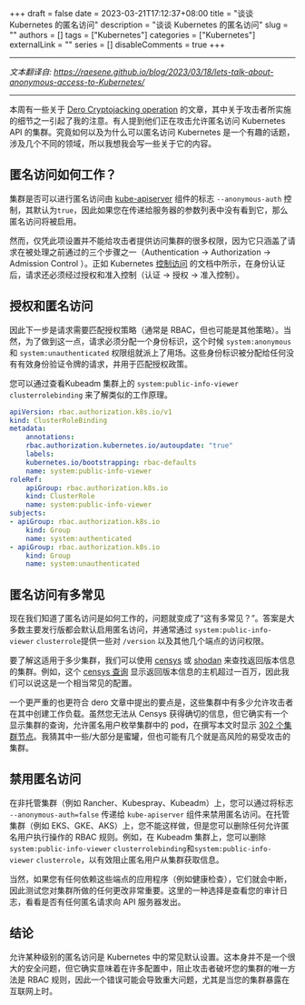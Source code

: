 +++
draft = false
date = 2023-03-21T17:12:37+08:00
title = "谈谈 Kubernetes 的匿名访问"
description = "谈谈 Kubernetes 的匿名访问"
slug = ""
authors = []
tags = ["Kubernetes"]
categories = ["Kubernetes"]
externalLink = ""
series = []
disableComments = true
+++

---

*文本翻译自: https://raesene.github.io/blog/2023/03/18/lets-talk-about-anonymous-access-to-Kubernetes/*

---

本周有一些关于 [Dero Cryptojacking operation](https://www.bleepingcomputer.com/news/security/first-known-dero-cryptojacking-operation-seen-targeting-kubernetes/) 的文章，其中关于攻击者所实施的细节之一引起了我的注意。有人提到他们正在攻击允许匿名访问 Kubernetes API 的集群。究竟如何以及为什么可以匿名访问 Kubernetes 是一个有趣的话题，涉及几个不同的领域，所以我想我会写一些关于它的内容。

匿名访问如何工作？
---------

集群是否可以进行匿名访问由 [kube-apiserver](https://kubernetes.io/docs/reference/command-line-tools-reference/kube-apiserver/) 组件的标志 `--anonymous-auth` 控制，其默认为`true`，因此如果您在传递给服务器的参数列表中没有看到它，那么匿名访问将被启用。

然而，仅凭此项设置并不能给攻击者提供访问集群的很多权限，因为它只涵盖了请求在被处理之前通过的三个步骤之一（Authentication -> Authorization -> Admission Control ）。正如 Kubernetes [控制访问](https://kubernetes.io/docs/concepts/security/controlling-access/) 的文档中所示，在身份认证后，请求还必须经过授权和准入控制（认证 -> 授权 -> 准入控制）。


授权和匿名访问
-------

因此下一步是请求需要匹配授权策略（通常是 RBAC，但也可能是其他策略）。当然，为了做到这一点，请求必须分配一个身份标识，这个时候 `system:anonymous` 和 `system:unauthenticated` 权限组就派上了用场。这些身份标识被分配给任何没有有效身份验证令牌的请求，并用于匹配授权政策。

您可以通过查看Kubeadm 集群上的 `system:public-info-viewer` `clusterrolebinding` 来了解类似的工作原理。

```yaml
apiVersion: rbac.authorization.k8s.io/v1
kind: ClusterRoleBinding
metadata:
    annotations:
    rbac.authorization.kubernetes.io/autoupdate: "true"
    labels:
    kubernetes.io/bootstrapping: rbac-defaults
    name: system:public-info-viewer
roleRef:
    apiGroup: rbac.authorization.k8s.io
    kind: ClusterRole
    name: system:public-info-viewer
subjects:
- apiGroup: rbac.authorization.k8s.io
    kind: Group
    name: system:authenticated
- apiGroup: rbac.authorization.k8s.io
    kind: Group
    name: system:unauthenticated
```

匿名访问有多常见
------

现在我们知道了匿名访问是如何工作的，问题就变成了“这有多常见？”。答案是大多数主要发行版都会默认启用匿名访问，并通常通过 `system:public-info-viewer` `clusterrole`提供一些对 `/version` 以及其他几个端点的访问权限。

要了解这适用于多少集群，我们可以使用 [censys](https://search.censys.io/) 或 [shodan](https://www.shodan.io/) 来查找返回版本信息的集群。例如，这个 [censys 查询](https://search.censys.io/search?resource=hosts&q=services.kubernetes.version_info.git_version%3D%22*%22) 显示返回版本信息的主机超过一百万，因此我们可以说这是一个相当常见的配置。

一个更严重的也更符合 dero 文章中提出的要点是，这些集群中有多少允许攻击者在其中创建工作负载。虽然您无法从 Censys 获得确切的信息，但它确实有一个显示集群的查询，允许匿名用户枚举集群中的 pod，在撰写本文时显示 [302 个集群节点](https://search.censys.io/search?resource=hosts&q=services.kubernetes.pod_names%3D%22*%22)。我猜其中一些/大部分是蜜罐，但也可能有几个就是高风险的易受攻击的集群。

禁用匿名访问
------

在非托管集群（例如 Rancher、Kubespray、Kubeadm）上，您可以通过将标志 `--anonymous-auth=false` 传递给 `kube-apiserver` 组件来禁用匿名访问。在托管集群（例如 EKS、GKE、AKS）上，您不能这样做，但是您可以删除任何允许匿名用户执行操作的 RBAC 规则。例如，在 Kubeadm 集群上，您可以删除`system:public-info-viewer` `clusterrolebinding`和`system:public-info-viewer` `clusterrole`，以有效阻止匿名用户从集群获取信息。

当然，如果您有任何依赖这些端点的应用程序（例如健康检查），它们就会中断，因此测试您对集群所做的任何更改非常重要。这里的一种选择是查看您的审计日志，看看是否有任何匿名请求向 API 服务器发出。

结论
--

允许某种级别的匿名访问是 Kubernetes 中的常见默认设置。这本身并不是一个很大的安全问题，但它确实意味着在许多配置中，阻止攻击者破坏您的集群的唯一方法是 RBAC 规则，因此一个错误可能会导致重大问题，尤其是当您的集群暴露在互联网上时。

